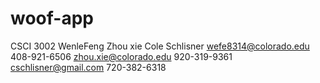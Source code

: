 # woof-app
CSCI 3002
WenleFeng
Zhou xie
Cole Schlisner
wefe8314@colorado.edu 408-921-6506 
zhou.xie@colorado.edu 920-319-9361 
cschlisner@gmail.com 720-382-6318
   
